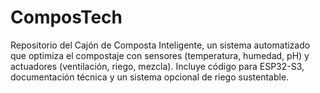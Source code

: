 # ComposTech
Repositorio del Cajón de Composta Inteligente, un sistema automatizado que optimiza el compostaje con sensores (temperatura, humedad, pH) y actuadores (ventilación, riego, mezcla). Incluye código para ESP32-S3, documentación técnica y un sistema opcional de riego sustentable.
